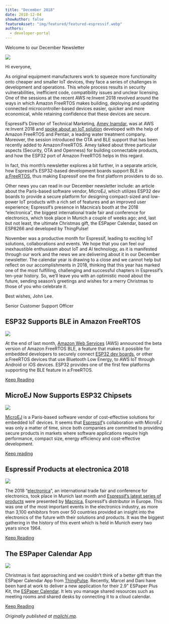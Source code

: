 ```yaml
---
title: "December 2018"
date: 2018-12-04
showAuthor: false
featureAsset: "img/featured/featured-espressif.webp"
authors:
  - developer-portal
---
```

Welcome to our December Newsletter

![](img/december-1.webp)

Hi everyone,

As original equipment manufacturers work to squeeze more functionality onto cheaper and smaller IoT devices, they face a series of challenges in development and operations. This whole process results in security vulnerabilities, inefficient code, compatibility issues and unclear licensing. One of the sessions at the recent AWS re:Invent 2018 revolved around the ways in which Amazon FreeRTOS makes building, deploying and updating connected microcontroller-based devices easier, quicker and more economical, while retaining confidence that these devices are secure.

Espressif’s Director of Technical Marketing, [Amey Inamdar](https://www.linkedin.com/in/amey-inamdar-2b00561/), was at AWS re:Invent 2018 and [spoke about an IoT solution](https://www.youtube.com/watch?v=7fNFKYAuHls) developed with the help of Amazon FreeRTOS and Pentair, a leading water treatment company. Moreover, the session introduced the OTA and BLE support that has been recently added to Amazon:FreeRTOS. Amey talked about three particular aspects (Security, OTA and Openness) for building connectable products, and how the ESP32 port of Amazon FreeRTOS helps in this regard.

In fact, this month’s newsletter explores a bit further, in a separate article, how Espressif’s ESP32-based development boards support BLE in [a:FreeRTOS](https://aws.amazon.com/freertos/), thus making Espressif one the first platform providers to do so.

Other news you can read in our December newsletter include: an article about the Paris-based software vendor, MicroEJ, which utilizes ESP32 dev boards to provide a secure platform for designing compact-sized and low-power IoT products with a rich set of features and an improved user experience; Espressif’s presence in Macnica’s booth at the 2018 “electronica”, the biggest international trade fair and conference for electronics, which took place in Munich a couple of weeks ago; and, last but not least, the ultimate Christmas gift, the ESPaper Calendar, based on ESP8266 and developed by ThingPulse!

November was a productive month for Espressif, leading to exciting IoT solutions, collaborations and events. We hope that you can feel our inexhaustible enthusiasm about IoT and AI technology, as it is manifested through our work and the news we are delivering about it in our December newsletter. The calendar year is drawing to a close and we cannot help but reflect on our accomplishments in 2018, thinking that this year has marked one of the most fulfilling, challenging and successful chapters in Espressif’s ten-year history. So, we’ll leave you with an optimistic mood about the future, sending season’s greetings and wishes for a merry Christmas to those of you who celebrate it.

Best wishes, John Lee.

Senior Customer Support Officer

## ESP32 Supports BLE in Amazon FreeRTOS

![](img/december-2.webp)

At the end of last month, [Amazon Web Services](https://aws.amazon.com/) (AWS) announced the beta version of Amazon FreeRTOS BLE, a feature that makes it possible for embedded developers to securely connect [ESP32 dev boards](https://www.espressif.com/en/products/hardware/development-boards), or other a:FreeRTOS devices that use Bluetooth Low Energy, to AWS IoT through Android or iOS devices. ESP32 provides one of the first few platforms supporting the BLE feature in a:FreeRTOS.

[Keep Reading](https://www.espressif.com/en/news/ESP32_Supports_BLE_in_Amazon_FreeRTOS)

## MicroEJ Now Supports ESP32 Chipsets

![](img/december-3.webp)

[MicroEJ](http://www.microej.com/) is a Paris-based software vendor of cost-effective solutions for embedded IoT devices. It seems that [Espressif](https://www.espressif.com/)’s collaboration with MicroEJ was only a matter of time, since both companies are committed to providing secure products in markets where software applications require high performance, compact size, energy efficiency and cost-effective development.

[Keep reading](https://www.espressif.com/en/news/MicroEJ_Now_Supports_ESP32_Chipsets)

## Espressif Products at electronica 2018

![](img/december-4.webp)

The 2018 “[electronica](https://electronica.de/)”, an international trade fair and conference for electronics, took place in Munich last month and [Espressif’s latest series of products](https://www.espressif.com/en/products/hardware) were presented by [Macnica](https://www.macnica.eu/node/261), Espressif’s distributor in Europe. This was one of the most important events in the electronics industry, as more than 3,100 exhibitors from over 50 countries provided an insight into the electronics of the future with their solutions and products. It was the biggest gathering in the history of this event which is held in Munich every two years since 1964.

[Keep Reading](https://www.espressif.com/en/news/Espressif_Products_at_electronica_2018)

## The ESPaper Calendar App

![](img/december-5.webp)

Christmas is fast approaching and we couldn’t think of a better gift than the ESPaper Calendar App from [ThingPulse](https://thingpulse.com/). Recently, Marcel and Dani have been hard at work to deliver a new application for their 2.9" ESPaper Plus Kit, the [ESPaper Calendar](https://calendar.espaper.com/). It lets you manage shared resources such as meeting rooms and shared desks by connecting it to a cloud calendar.

[Keep Reading](https://www.espressif.com/en/news/The_ESPaper_Calendar)

*Originally published at *[*mailchi.mp*](https://mailchi.mp/29dccf06a477/espressif-esp-news-december-2018?e=f9593a0e62)*.*
